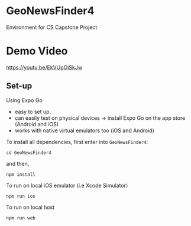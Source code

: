 # GeoNewsFinder4
Environment for CS Capstone Project

# Demo Video
https://youtu.be/EkVUpOiSkJw

## Set-up
Using Expo Go
- easy to set up.
- can easily test on physical devices -> install Expo Go on the app store (Android and iOS)
- works with native virtual emulators too (iOS and Android)

To install all dependencies, first enter into `GeoNewsFinder4`:

```
cd GeoNewsFinder4
```

and then,

```
npm install
```

To run on local iOS emulator (i.e Xcode Simulator)

```
npm run ios
```

To run on local host

```
npm run web
```
